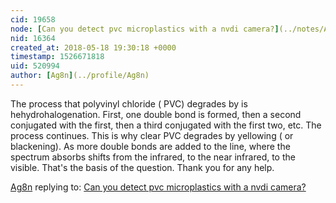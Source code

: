 ```yaml
---
cid: 19658
node: [Can you detect pvc microplastics with a nvdi camera?](../notes/Ag8n/05-18-2018/can-you-detect-pvc-microplastics-with-a-nvdi-camera)
nid: 16364
created_at: 2018-05-18 19:30:18 +0000
timestamp: 1526671818
uid: 520994
author: [Ag8n](../profile/Ag8n)
---
```


The process that polyvinyl chloride ( PVC) degrades by is hehydrohalogenation.  First, one double bond is formed, then a second conjugated with the first, then a third conjugated with the first two, etc.  The process continues.  This is why clear PVC degrades by yellowing ( or blackening).  As more double bonds are added to the line, where the spectrum absorbs shifts from the infrared, to the near infrared, to the visible.  That's the basis of the question.  Thank you for any help.

[Ag8n](../profile/Ag8n) replying to: [Can you detect pvc microplastics with a nvdi camera?](../notes/Ag8n/05-18-2018/can-you-detect-pvc-microplastics-with-a-nvdi-camera)

